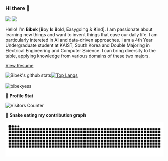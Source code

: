 ### Hi there 👋

<!--
**bibekyess/bibekyess** is a ✨ _special_ ✨ repository because its `README.md` (this file) appears on your GitHub profile.

Here are some ideas to get you started:

- 🔭 I’m currently working on ...
- 🌱 I’m currently learning ...
- 👯 I’m looking to collaborate on ...
- 🤔 I’m looking for help with ...
- 💬 Ask me about ...
- 📫 How to reach me: ...
- 😄 Pronouns: ...
- ⚡ Fun fact: ...
-->
<p>
    <a href="mailto:bibekyess@gmail.com"><img src="https://img.shields.io/badge/Email-%23E4405F.svg?&style=for-the-badge&logo=gmail&logoColor=white" height=25></a>
  <a href="https://www.linkedin.com/in/bibek44"><img src="https://img.shields.io/badge/linkedin-%230077B5.svg?&style=for-the-badge&logo=linkedin&logoColor=white" height=25></a>
</p>

Hello! I’m **Bibek** [**B**oy **I**s **B**old, **E**asygoing & **K**ind]. I am passionate about learning new things and want to invent things that ease our daily life. I am particularly intereted in AI and data-driven approaches. I am a 4th Year Undergraduate student at KAIST, South Korea and Double Majoring in Electrical Engineering and Computer Science. I can bring diversity to the table, applying knowledge from various domains of these two majors.

[View Resume](https://bibekyess.github.io/CV/)

![Bibek's github stats](https://github-readme-stats.vercel.app/api?username=bibekyess&count_private=true&show_icons=true&theme=dark)<a href="https://github.com/bibekyess">[![Top Langs](https://github-readme-stats.vercel.app/api/top-langs/?username=bibekyess&layout=compact&theme=dark)](https://github.com/bibekyess)</a>

<p><img align="center" src="https://github-readme-streak-stats.herokuapp.com/?user=bibekyess&" alt="bibekyess" /></p>

👨 **Profile Stat**
    
<img src="https://visitor-badge.glitch.me/badge?page_id=bibekyess.bibekyess" alt="Visitors Counter">

🐍 **Snake eating my contribution graph**
<p align="center">
  <img src="https://github.com/bibekyess/bibekyess/raw/output/github-contribution-grid-snake.svg" alt="snake">
</center>
</p>

